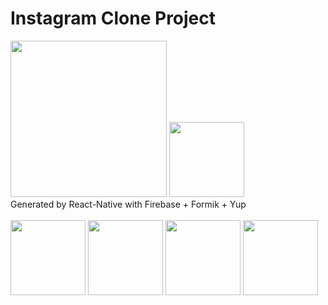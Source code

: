 # Instagram Clone Project

<img src="https://user-images.githubusercontent.com/75922558/144962997-6aa5a537-1e1d-4e8e-a61d-083731601523.jpg" width="250"/> 
<img src="https://user-images.githubusercontent.com/75922558/149467534-67b724fe-7f28-4df6-98c6-b3bc508cda98.png" width="120"/>

<div>Generated by React-Native with Firebase + Formik + Yup</div>

<br/>
<img src="https://user-images.githubusercontent.com/75922558/149471264-b3d2a18a-71c7-4133-b888-5da02788ba94.png" width="120"/>
<img src="https://user-images.githubusercontent.com/75922558/149470263-8946fadd-2901-4454-b833-d35fe4a633a1.png" width="120"/>
<img src="https://user-images.githubusercontent.com/75922558/149470513-a60102d1-8666-412d-b0a9-95a07d00a2b7.png" width="120"/>
<img src="https://user-images.githubusercontent.com/75922558/149470260-8b01b50a-cb31-4a13-b1a9-8f82175b1f91.png" width="120"/>
